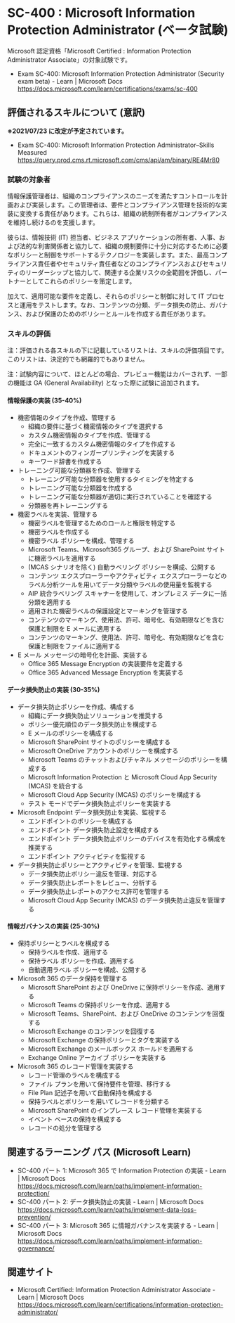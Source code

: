 # SC-400 : Microsoft Information Protection Administrator (ベータ試験)
Microsoft 認定資格「Microsoft Certified : Information Protection Administrator Associate」の対象試験です。

- Exam SC-400: Microsoft Information Protection Administrator (Security exam beta) - Learn | Microsoft Docs  
https://docs.microsoft.com/learn/certifications/exams/sc-400

## 評価されるスキルについて (意訳)
**※2021/07/23 に改定が予定されています。**
- Exam SC-400: Microsoft Information Protection Administrator–Skills Measured   
https://query.prod.cms.rt.microsoft.com/cms/api/am/binary/RE4Mr80

### 試験の対象者
情報保護管理者は、組織のコンプライアンスのニーズを満たすコントロールを計画および実装します。この管理者は、要件とコンプライアンス管理を技術的な実装に変換する責任があります。これらは、組織の統制所有者がコンプライアンスを維持し続けるのを支援します。

彼らは、情報技術 (IT) 担当者、ビジネス アプリケーションの所有者、人事、および法的な利害関係者と協力して、組織の規制要件に十分に対応するために必要なポリシーと制御をサポートするテクノロジーを実装します。また、最高コンプライアンス責任者やセキュリティ責任者などのコンプライアンスおよびセキュリティのリーダーシップと協力して、関連する企業リスクの全範囲を評価し、パートナーとしてこれらのポリシーを策定します。

加えて、適用可能な要件を定義し、それらのポリシーと制御に対して IT プロセスと運用をテストします。なお、コンテンツの分類、データ損失の防止、ガバナンス、および保護のためのポリシーとルールを作成する責任があります。

### スキルの評価
注：評価される各スキルの下に記載しているリストは、スキルの評価項目です。このリストは、決定的でも網羅的でもありません。

注：試験内容について、ほとんどの場合、プレビュー機能はカバーされず、一部の機能は GA (General Availability) となった際に試験に追加されます。

#### 情報保護の実装 (35-40%)
- 機密情報のタイプを作成、管理する
  - 組織の要件に基づく機密情報のタイプを選択する
  - カスタム機密情報のタイプを作成、管理する
  - 完全に一致するカスタム機密情報のタイプを作成する
  - ドキュメントのフィンガープリンティングを実装する
  - キーワード辞書を作成する
- トレーニング可能な分類器を作成、管理する
  - トレーニング可能な分類器を使用するタイミングを特定する
  - トレーニング可能な分類器を作成する
  - トレーニング可能な分類器が適切に実行されていることを確認する
  - 分類器を再トレーニングする
- 機密ラベルを実装、管理する
  - 機密ラベルを管理するためのロールと権限を特定する
  - 機密ラベルを作成する
  - 機密ラベル ポリシーを構成、管理する
  - Microsoft Teams、Microsoft365 グループ、および SharePoint サイトに機密ラベルを適用する
  - (MCAS シナリオを除く) 自動ラベリング ポリシーを構成、公開する
  - コンテンツ エクスプローラーやアクティビティ エクスプローラーなどのラベル分析ツールを用いてデータ分類やラベルの使用量を監視する
  - AIP 統合ラベリング スキャナーを使用して、オンプレミス データに一括分類を適用する
  - 適用された機密ラベルの保護設定とマーキングを管理する
  - コンテンツのマーキング、使用法、許可、暗号化、有効期限などを含む保護と制限を E メールに適用する
  - コンテンツのマーキング、使用法、許可、暗号化、有効期限などを含む保護と制限をファイルに適用する
- E メール メッセージの暗号化を計画、実装する
  - Office 365 Message Encryption の実装要件を定義する
  - Office 365 Advanced Message Encryption を実装する
#### データ損失防止の実装 (30-35%)
- データ損失防止ポリシーを作成、構成する
  - 組織にデータ損失防止ソリューションを推奨する
  - ポリシー優先順位のデータ損失防止を構成する
  - E メールのポリシーを構成する
  - Microsoft SharePoint サイトのポリシーを構成する
  - Microsoft OneDrive アカウントのポリシーを構成する
  - Microsoft Teams のチャットおよびチャネル メッセージのポリシーを構成する
  - Microsoft Information Protection と Microsoft Cloud App Security (MCAS) を統合する
  - Microsoft Cloud App Security (MCAS) のポリシーを構成する
  - テスト モードでデータ損失防止ポリシーを実装する
- Microsoft Endpoint データ損失防止を実装、監視する
  - エンドポイントのポリシーを構成する
  - エンドポイント データ損失防止設定を構成する
  - エンドポイント データ損失防止ポリシーのデバイスを有効化する構成を推奨する
  - エンドポイント アクティビティを監視する
- データ損失防止ポリシーとアクティビティを管理、監視する
  - データ損失防止ポリシー違反を管理、対応する
  - データ損失防止レポートをレビュー、分析する
  - データ損失防止レポートのアクセス許可を管理する
  - Microsoft Cloud App Security (MCAS) のデータ損失防止違反を管理する
#### 情報ガバナンスの実装 (25-30%)
- 保持ポリシーとラベルを構成する
  - 保持ラベルを作成、適用する
  - 保持ラベル ポリシーを作成、適用する
  - 自動適用ラベル ポリシーを構成、公開する
- Microsoft 365 のデータ保持を管理する
  - Microsoft SharePoint および OneDrive に保持ポリシーを作成、適用する
  - Microsoft Teams の保持ポリシーを作成、適用する
  - Microsoft Teams、SharePoint、および OneDrive のコンテンツを回復する
  - Microsoft Exchange のコンテンツを回復する
  - Microsoft Exchange の保持ポリシーとタグを実装する
  - Microsoft Exchange のメールボックス ホールドを適用する
  - Exchange Online アーカイブ ポリシーを実装する
- Microsoft 365 のレコード管理を実装する
  - レコード管理のラベルを構成する
  - ファイル プランを用いて保持要件を管理、移行する
  - File Plan 記述子を用いて自動保持を構成する
  - 保持ラベルとポリシーを用いてレコードを分類する
  - Microsoft SharePoint のインプレース レコード管理を実装する
  - イベント ベースの保持を構成する
  - レコードの処分を管理する

## 関連するラーニング パス (Microsoft Learn)
- SC-400 パート 1: Microsoft 365 で Information Protection の実装 - Learn | Microsoft Docs  
https://docs.microsoft.com/learn/paths/implement-information-protection/
- SC-400 パート 2: データ損失防止の実装 - Learn | Microsoft Docs  
https://docs.microsoft.com/learn/paths/implement-data-loss-prevention/
- SC-400 パート 3: Microsoft 365 に情報ガバナンスを実装する - Learn | Microsoft Docs  
https://docs.microsoft.com/learn/paths/implement-information-governance/

## 関連サイト
- Microsoft Certified: Information Protection Administrator Associate - Learn | Microsoft Docs  
https://docs.microsoft.com/learn/certifications/information-protection-administrator/